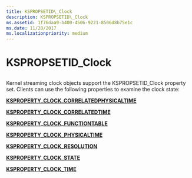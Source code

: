 ```yaml
---
title: KSPROPSETID\_Clock
description: KSPROPSETID\_Clock
ms.assetid: 1f76daa9-b400-4506-9221-8506d8b75e1c
ms.date: 11/28/2017
ms.localizationpriority: medium
---
```


# KSPROPSETID\_Clock


## <span id="ddk_kspropsetid_clock_ks"></span><span id="DDK_KSPROPSETID_CLOCK_KS"></span>


Kernel streaming clock objects support the KSPROPSETID\_Clock property set. Clients can use the following properties to examine the clock state:

[**KSPROPERTY\_CLOCK\_CORRELATEDPHYSICALTIME**](ksproperty-clock-correlatedphysicaltime.md)

[**KSPROPERTY\_CLOCK\_CORRELATEDTIME**](ksproperty-clock-correlatedtime.md)

[**KSPROPERTY\_CLOCK\_FUNCTIONTABLE**](ksproperty-clock-functiontable.md)

[**KSPROPERTY\_CLOCK\_PHYSICALTIME**](ksproperty-clock-physicaltime.md)

[**KSPROPERTY\_CLOCK\_RESOLUTION**](ksproperty-clock-resolution.md)

[**KSPROPERTY\_CLOCK\_STATE**](ksproperty-clock-state.md)

[**KSPROPERTY\_CLOCK\_TIME**](ksproperty-clock-time.md)

 

 





